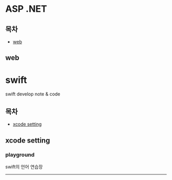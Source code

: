 # ASP .NET

## 목차
* [web](#web)
## web

# swift
swift develop note &amp; code

## 목차
* [xcode setting](#xcode-setting)
## xcode setting
### playground
 
swift의 언어 연습장
 ***

